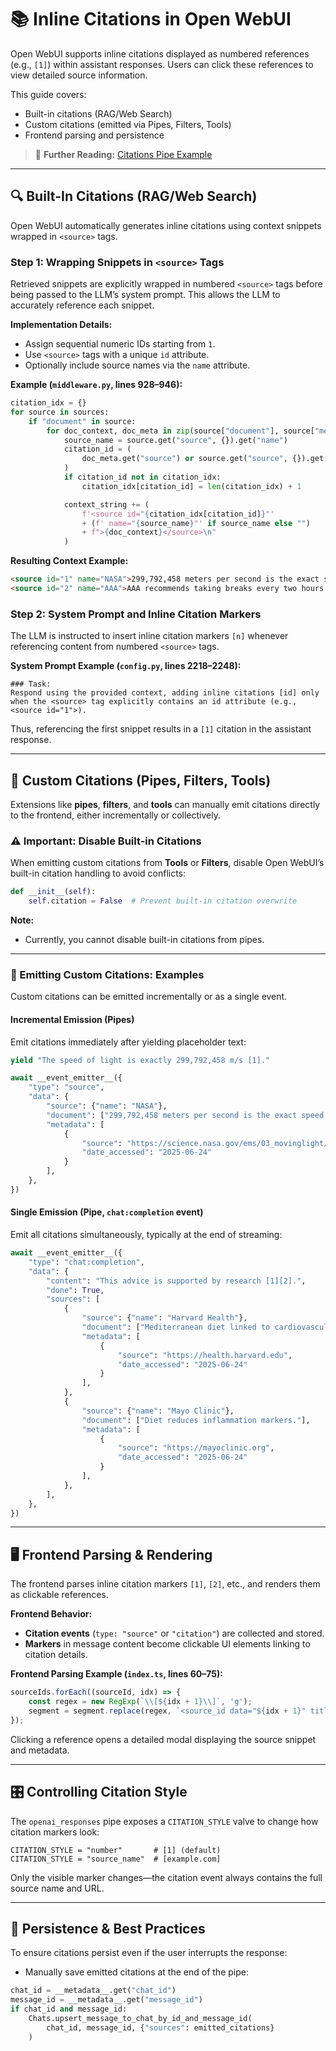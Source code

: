 # 📚 Inline Citations in Open WebUI

Open WebUI supports inline citations displayed as numbered references (e.g., `[1]`) within assistant responses. Users can click these references to view detailed source information.

This guide covers:

* Built-in citations (RAG/Web Search)
* Custom citations (emitted via Pipes, Filters, Tools)
* Frontend parsing and persistence

> 📖 **Further Reading:** [Citations Pipe Example](functions/pipes/citations_example)

---

## 🔍 Built-In Citations (RAG/Web Search)

Open WebUI automatically generates inline citations using context snippets wrapped in `<source>` tags.

### Step 1: Wrapping Snippets in `<source>` Tags

Retrieved snippets are explicitly wrapped in numbered `<source>` tags before being passed to the LLM’s system prompt. This allows the LLM to accurately reference each snippet.

**Implementation Details:**

* Assign sequential numeric IDs starting from `1`.
* Use `<source>` tags with a unique `id` attribute.
* Optionally include source names via the `name` attribute.

**Example (`middleware.py`, lines 928–946):**

```python
citation_idx = {}
for source in sources:
    if "document" in source:
        for doc_context, doc_meta in zip(source["document"], source["metadata"]):
            source_name = source.get("source", {}).get("name")
            citation_id = (
                doc_meta.get("source") or source.get("source", {}).get("id") or "N/A"
            )
            if citation_id not in citation_idx:
                citation_idx[citation_id] = len(citation_idx) + 1

            context_string += (
                f'<source id="{citation_idx[citation_id]}"'
                + (f' name="{source_name}"' if source_name else "")
                + f">{doc_context}</source>\n"
            )
```

**Resulting Context Example:**

```html
<source id="1" name="NASA">299,792,458 meters per second is the exact speed of light in vacuum.</source>
<source id="2" name="AAA">AAA recommends taking breaks every two hours while driving.</source>
```

### Step 2: System Prompt and Inline Citation Markers

The LLM is instructed to insert inline citation markers `[n]` whenever referencing content from numbered `<source>` tags.

**System Prompt Example (`config.py`, lines 2218–2248):**

```text
### Task:
Respond using the provided context, adding inline citations [id] only when the <source> tag explicitly contains an id attribute (e.g., <source id="1">).
```

Thus, referencing the first snippet results in a `[1]` citation in the assistant response.

---

## 🔧 Custom Citations (Pipes, Filters, Tools)

Extensions like **pipes**, **filters**, and **tools** can manually emit citations directly to the frontend, either incrementally or collectively.

### ⚠️ Important: Disable Built-in Citations

When emitting custom citations from **Tools** or **Filters**, disable Open WebUI’s built-in citation handling to avoid conflicts:

```python
def __init__(self):
    self.citation = False  # Prevent built-in citation overwrite
```

**Note:**
* Currently, you cannot disable built-in citations from pipes.

---

### 📡 Emitting Custom Citations: Examples

Custom citations can be emitted incrementally or as a single event.

#### Incremental Emission (Pipes)

Emit citations immediately after yielding placeholder text:

```python
yield "The speed of light is exactly 299,792,458 m/s [1]."

await __event_emitter__({
    "type": "source",
    "data": {
        "source": {"name": "NASA"},
        "document": ["299,792,458 meters per second is the exact speed of light in vacuum."],
        "metadata": [
            {
                "source": "https://science.nasa.gov/ems/03_movinglight/",
                "date_accessed": "2025-06-24"
            }
        ],
    },
})
```

#### Single Emission (Pipe, `chat:completion` event)

Emit all citations simultaneously, typically at the end of streaming:

```python
await __event_emitter__({
    "type": "chat:completion",
    "data": {
        "content": "This advice is supported by research [1][2].",
        "done": True,
        "sources": [
            {
                "source": {"name": "Harvard Health"},
                "document": ["Mediterranean diet linked to cardiovascular health."],
                "metadata": [
                    {
                        "source": "https://health.harvard.edu",
                        "date_accessed": "2025-06-24"
                    }
                ],
            },
            {
                "source": {"name": "Mayo Clinic"},
                "document": ["Diet reduces inflammation markers."],
                "metadata": [
                    {
                        "source": "https://mayoclinic.org",
                        "date_accessed": "2025-06-24"
                    }
                ],
            },
        ],
    },
})
```

---

## 🖥 Frontend Parsing & Rendering

The frontend parses inline citation markers `[1]`, `[2]`, etc., and renders them as clickable references.

**Frontend Behavior:**

* **Citation events** (`type: "source"` or `"citation"`) are collected and stored.
* **Markers** in message content become clickable UI elements linking to citation details.

**Frontend Parsing Example (`index.ts`, lines 60–75):**

```typescript
sourceIds.forEach((sourceId, idx) => {
    const regex = new RegExp(`\\[${idx + 1}\\]`, 'g');
    segment = segment.replace(regex, `<source_id data="${idx + 1}" title="${sourceId}" />`);
});
```

Clicking a reference opens a detailed modal displaying the source snippet and metadata.

---

## 🎛 Controlling Citation Style

The `openai_responses` pipe exposes a `CITATION_STYLE` valve to change how citation markers look:

```text
CITATION_STYLE = "number"       # [1] (default)
CITATION_STYLE = "source_name"  # [example.com]
```

Only the visible marker changes—the citation event always contains the full source name and URL.

---

## 💾 Persistence & Best Practices

To ensure citations persist even if the user interrupts the response:

* Manually save emitted citations at the end of the pipe:

```python
chat_id = __metadata__.get("chat_id")
message_id = __metadata__.get("message_id")
if chat_id and message_id:
    Chats.upsert_message_to_chat_by_id_and_message_id(
        chat_id, message_id, {"sources": emitted_citations}
    )
```

